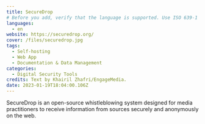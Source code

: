 ```yaml
---
title: SecureDrop
# Before you add, verify that the language is supported. Use ISO 639-1 code only without country code. ms instead of ms_MY. If the source language is English, do not add to the list.
languages:
  - en
website: https://securedrop.org/
cover: /files/securedrop.jpg
tags:
  - Self-hosting
  - Web App
  - Documentation & Data Management
categories:
  - Digital Security Tools
credits: Text by Khairil Zhafri/EngageMedia.
date: 2023-01-19T18:04:00.106Z
---
```

SecureDrop is an open-source whistleblowing system designed for media practitioners to receive information from sources securely and anonymously on the web.